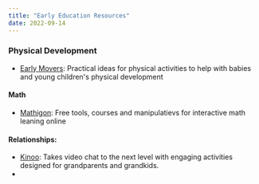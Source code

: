 ```yaml
---
title: "Early Education Resources"
date: 2022-09-14
---
```



### Physical Development
- [Early Movers](https://www.earlymovers.org.uk/): Practical ideas for physical activities to help with babies and young children's physical development 


#### Math
- [Mathigon](https://mathigon.org/): Free tools, courses and manipulatievs for interactive math leaning online

#### Relationships:
- [Kinoo](https://kinoo.com/): Takes video chat to the next level with engaging activities designed for grandparents and grandkids.
-